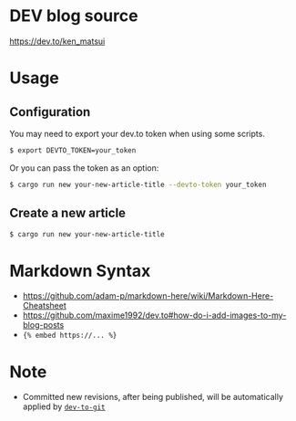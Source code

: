 # DEV blog source

https://dev.to/ken_matsui

# Usage

## Configuration

You may need to export your dev.to token when using some scripts.

```bash
$ export DEVTO_TOKEN=your_token
```

Or you can pass the token as an option:

```bash
$ cargo run new your-new-article-title --devto-token your_token
```

## Create a new article

```bash
$ cargo run new your-new-article-title
```

# Markdown Syntax

* https://github.com/adam-p/markdown-here/wiki/Markdown-Here-Cheatsheet
* https://github.com/maxime1992/dev.to#how-do-i-add-images-to-my-blog-posts
* `{% embed https://... %}`

# Note

* Committed new revisions, after being published, will be automatically applied by [`dev-to-git`](https://www.npmjs.com/package/dev-to-git)
